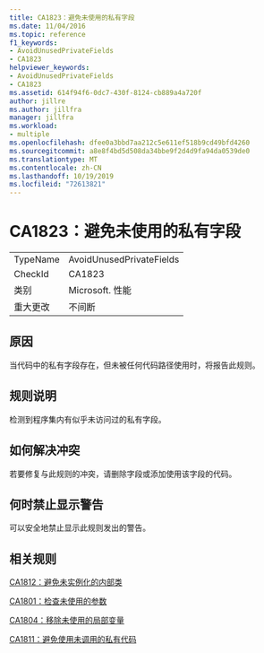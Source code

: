 ```yaml
---
title: CA1823：避免未使用的私有字段
ms.date: 11/04/2016
ms.topic: reference
f1_keywords:
- AvoidUnusedPrivateFields
- CA1823
helpviewer_keywords:
- AvoidUnusedPrivateFields
- CA1823
ms.assetid: 614f94f6-0dc7-430f-8124-cb889a4a720f
author: jillre
ms.author: jillfra
manager: jillfra
ms.workload:
- multiple
ms.openlocfilehash: dfee0a3bbd7aa212c5e611ef518b9cd49bfd4260
ms.sourcegitcommit: a8e8f4bd5d508da34bbe9f2d4d9fa94da0539de0
ms.translationtype: MT
ms.contentlocale: zh-CN
ms.lasthandoff: 10/19/2019
ms.locfileid: "72613821"
---
```

# <a name="ca1823-avoid-unused-private-fields"></a>CA1823：避免未使用的私有字段

|||
|-|-|
|TypeName|AvoidUnusedPrivateFields|
|CheckId|CA1823|
|类别|Microsoft. 性能|
|重大更改|不间断|

## <a name="cause"></a>原因
当代码中的私有字段存在，但未被任何代码路径使用时，将报告此规则。

## <a name="rule-description"></a>规则说明
检测到程序集内有似乎未访问过的私有字段。

## <a name="how-to-fix-violations"></a>如何解决冲突
若要修复与此规则的冲突，请删除字段或添加使用该字段的代码。

## <a name="when-to-suppress-warnings"></a>何时禁止显示警告
可以安全地禁止显示此规则发出的警告。

## <a name="related-rules"></a>相关规则
[CA1812：避免未实例化的内部类](../code-quality/ca1812.md)

[CA1801：检查未使用的参数](../code-quality/ca1801.md)

[CA1804：移除未使用的局部变量](../code-quality/ca1804.md)

[CA1811：避免使用未调用的私有代码](../code-quality/ca1811.md)
